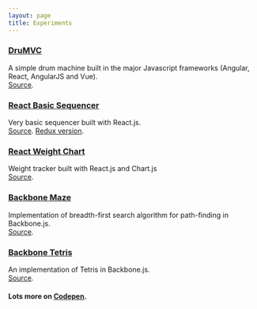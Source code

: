 ```yaml
---
layout: page
title: Experiments
---
```


<h3><a href="http://drumvc.com" target="_blank">DruMVC</a></h3>

A simple drum machine built in the major Javascript frameworks (Angular, React, AngularJS and Vue).<br>
<a href="https://github.com/drumvc" target="_blank">Source</a>.

<h3><a href="http://unlikenesses.com/react-sequencer" target="_blank">React Basic Sequencer</a></h3>

Very basic sequencer built with React.js.<br>
<a href="https://github.com/unlikenesses/react-sequencer" target="_blank">Source</a>. <a href="https://github.com/unlikenesses/react-sequencer-redux" target="_blank">Redux version</a>.

<h3><a href="https://github.com/unlikenesses/react-weight-chart" target="_blank">React Weight Chart</a></h3>

Weight tracker built with React.js and Chart.js<br>
<a href="https://github.com/unlikenesses/react-weight-chart" target="_blank">Source</a>.

<h3><a href="http://unlikenesses.github.io/backbone-maze/" target="_blank">Backbone Maze</a></h3>

Implementation of breadth-first search algorithm for path-finding in Backbone.js.<br>
<a href="https://github.com/unlikenesses/backbone-maze" target="_blank">Source</a>.

<h3><a href="https://unlikenesses.github.io/backbone-tetris/" target="_blank">Backbone Tetris</a></h3>

An implementation of Tetris in Backbone.js.<br>
<a href="https://github.com/unlikenesses/backbone-tetris" target="_blank">Source</a>.

<h4>Lots more on <a href="https://codepen.io/unlikenesses/pens/public" target="_blank">Codepen</a>.</h4>



